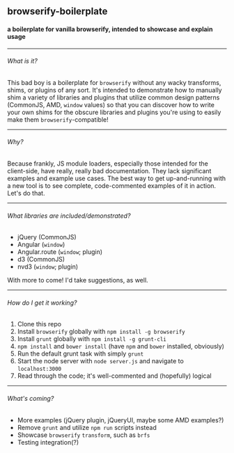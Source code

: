 ## browserify-boilerplate

#### a boilerplate for vanilla browserify, intended to showcase and explain usage

---

###### What is it?

This bad boy is a boilerplate for `browserify` without any wacky transforms, shims, or plugins of any sort. It's intended to demonstrate how to manually shim a variety of libraries and plugins that utilize common design patterns (CommonJS, AMD, `window` values) so that you can discover how to write your own shims for the obscure libraries and plugins you're using to easily make them `browserify`-compatible!

---

###### Why?

Because frankly, JS module loaders, especially those intended for the client-side, have really, really bad documentation. They lack significant examples and example use cases. The best way to get up-and-running with a new tool is to see complete, code-commented examples of it in action. Let's do that.

---

###### What libraries are included/demonstrated?

- jQuery (CommonJS)
- Angular (`window`)
- Angular.route (`window`; plugin)
- d3 (CommonJS)
- nvd3 (`window`; plugin)

With more to come! I'd take suggestions, as well.

---

###### How do I get it working?

1. Clone this repo
2. Install `browserify` globally with `npm install -g browserify`
3. Install `grunt` globally with `npm install -g grunt-cli`
4. `npm install` and `bower install` (have `npm` and `bower` installed, obviously)
5. Run the default grunt task with simply `grunt`
6. Start the node server with `node server.js` and navigate to `localhost:3000`
7. Read through the code; it's well-commented and (hopefully) logical

---

###### What's coming?

- More examples (jQuery plugin, jQueryUI, maybe some AMD examples?)
- Remove `grunt` and utilize `npm run` scripts instead
- Showcase `browserify` `transform`, such as `brfs`
- Testing integration(?)
